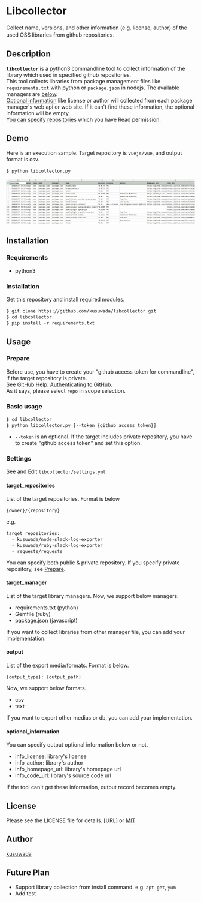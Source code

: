 Libcollector
====
Collect name, versions, and other information (e.g. license, author) of the used OSS libraries from github repositories．

## Description
**`libcollector`** is a python3 commandline tool to collect information of the library which used in specified github repositories.  
This tool collects libraries from package management files like `requirements.txt` with python or `package.json` in nodejs. The available managers are [below](#target_manager).  
[Optional information](#optional_information) like license or author will collected from each package manager's web api or web site. If it can't find these  information, the optional information will be empty.  
[You can specify repositories](#target_repositories) which you have Read permission.

## Demo

Here is an execution sample. Target repository is `vuejs/vue`, and output format is csv.

```
$ python libcollector.py
```

![demo_vue](https://github.com/kusuwada/libcollector/raw/resources/demo_vue.png)


## Installation
### Requirements
* python3

### Installation
Get this repository and install required modules.

```
$ git clone https://github.com/kusuwada/libcollector.git
$ cd libcollector
$ pip install -r requirements.txt
```

## Usage
### Prepare
Before use, you have to create your "github access token for commandline", if the target repository is private.  
See [GitHub Help: Authenticating to GitHub](https://help.github.com/articles/creating-a-personal-access-token-for-the-command-line/).  
As it says, please select `repo` in scope selection.

### Basic usage

```
$ cd libcollector
$ python libcollector.py [--token {github_access_token}]
```
* `--token` is an optional. If the target includes private repository, you have to create "github access token" and set this option.

### Settings
See and Edit `libcollector/settings.yml`

#### target_repositories
List of the target repositories. Format is below
```
{owner}/{repository}
```
e.g.
```
target_repositories:
  - kusuwada/node-slack-log-exporter
  - kusuwada/ruby-slack-log-exporter
  - requests/requests
```
You can specify both public & private repository. If you specify private repository, see [Prepare](#prepare).

#### target_manager
List of the target library managers. Now, we support below managers.
* requirements.txt (python)
* Gemfile (ruby)
* package.json (javascript)

If you want to collect libraries from other manager file, you can add your implementation.

#### output
List of the export media/formats. Format is below.
```
{output_type}: {output_path}
```
Now, we support below formats.
* csv
* text

If you want to export other medias or db, you can add your implementation.

#### optional_information
You can specify output optional information below or not.

* info_license: library's license
* info_author: library's author
* info_homepage_url: library's homepage url
* info_code_url: library's source code url

If the tool can't get these information, output record becomes empty.

## License
Please see the LICENSE file for details.
[URL]
or
[MIT](https://github.com/kusuwada/libcollector/blob/master/LICENCE)

## Author
[kusuwada](https://github.com/kusuwada)

## Future Plan
* Support library collection from install command. e.g. `apt-get`, `yum`
* Add test
